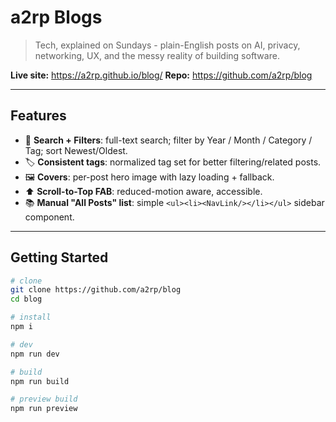 # a2rp Blogs

> Tech, explained on Sundays - plain-English posts on AI, privacy, networking, UX, and the messy reality of building software.

**Live site:** https://a2rp.github.io/blog/
**Repo:** https://github.com/a2rp/blog

---

## Features

-   🔎 **Search + Filters**: full-text search; filter by Year / Month / Category / Tag; sort Newest/Oldest.
-   🏷️ **Consistent tags**: normalized tag set for better filtering/related posts.
-   🖼️ **Covers**: per-post hero image with lazy loading + fallback.
-   ⬆️ **Scroll-to-Top FAB**: reduced-motion aware, accessible.
-   📚 **Manual "All Posts" list**: simple `<ul><li><NavLink/></li></ul>` sidebar component.

---

## Getting Started

```bash
# clone
git clone https://github.com/a2rp/blog
cd blog

# install
npm i

# dev
npm run dev

# build
npm run build

# preview build
npm run preview
```
